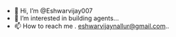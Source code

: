 - 👋 Hi, I’m @Eshwarvijay007
- 👀 I’m interested in building agents...
- 📫 How to reach me . eshwarvijaynallur@gmail.com..

<!---
Eshwarvijay007/Eshwarvijay007 is a ✨ special ✨ repository because its `README.md` (this file) appears on your GitHub profile.
You can click the Preview link to take a look at your changes.
--->
